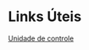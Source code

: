 # Links Úteis
[Unidade de controle](https://www.geeksforgeeks.org/computer-organization-control-unit-and-design/)
